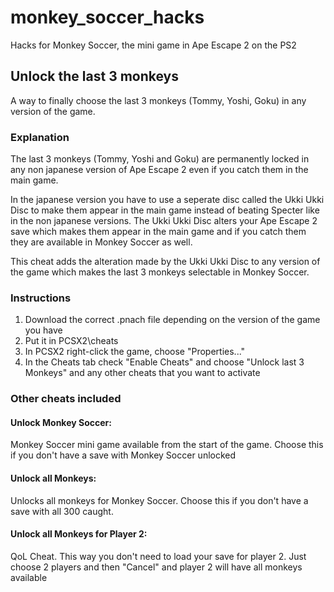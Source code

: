 # monkey_soccer_hacks
Hacks for Monkey Soccer, the mini game in Ape Escape 2 on the PS2
## Unlock the last 3 monkeys
A way to finally choose the last 3 monkeys (Tommy, Yoshi, Goku) in any version of the game.
### Explanation
The last 3 monkeys (Tommy, Yoshi and Goku) are permanently locked in any non japanese version of Ape Escape 2 even if you catch them in the main game.

In the japanese version you have to use a seperate disc called the Ukki Ukki Disc to make them appear in the main game instead of beating Specter like in the non japanese versions. The Ukki Ukki Disc alters your Ape Escape 2 save which makes them appear in the main game and if you catch them they are available in Monkey Soccer as well.

This cheat adds the alteration made by the Ukki Ukki Disc to any version of the game which makes the last 3 monkeys selectable in Monkey Soccer.

### Instructions
1. Download the correct .pnach file depending on the version of the game you have
2. Put it in PCSX2\cheats
3. In PCSX2 right-click the game, choose "Properties..."
4. In the Cheats tab check "Enable Cheats" and choose "Unlock last 3 Monkeys" and any other cheats that you want to activate

### Other cheats included
#### Unlock Monkey Soccer:
Monkey Soccer mini game available from the start of the game. Choose this if you don't have a save with Monkey Soccer unlocked
#### Unlock all Monkeys:
Unlocks all monkeys for Monkey Soccer. Choose this if you don't have a save with all 300 caught.
#### Unlock all Monkeys for Player 2:
QoL Cheat. This way you don't need to load your save for player 2. Just choose 2 players and then "Cancel" and player 2 will have all monkeys available
